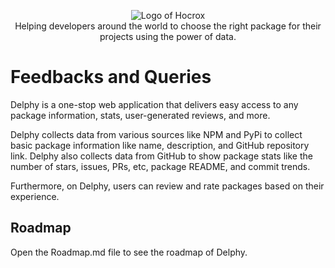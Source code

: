 <p align="center">
 <img src="https://ik.imagekit.io/delphy/Logo_BIG_OZmFHvRtQ.png?ik-sdk-version=javascript-1.4.3&updatedAt=1647697995034" alt="Logo of Hocrox" />
 <br />
Helping developers around the world to choose the right package for their projects using the power of data.
</p>

# Feedbacks and Queries

Delphy is a one-stop web application that delivers easy access to any package information, stats, user-generated reviews, and more.

Delphy collects data from various sources like NPM and PyPi to collect basic package information like name, description, and GitHub repository link. Delphy also collects data from GitHub to show package stats like the number of stars, issues, PRs, etc, package README, and commit trends.

Furthermore, on Delphy, users can review and rate packages based on their experience.

## Roadmap

Open the Roadmap.md file to see the roadmap of Delphy.
